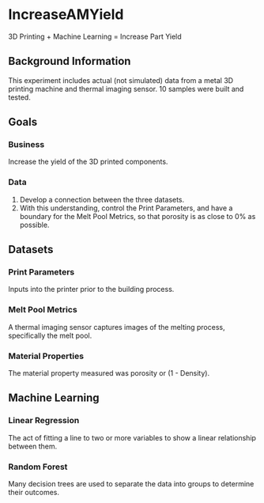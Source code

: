 # IncreaseAMYield
3D Printing + Machine Learning = Increase Part Yield

## Background Information
This experiment includes actual (not simulated) data from a metal 3D printing machine and thermal imaging sensor. 10 samples were built and tested.

## Goals
### Business
Increase the yield of the 3D printed components.

### Data
1) Develop a connection between the three datasets.
2) With this understanding, control the Print Parameters, and have a boundary for the Melt Pool Metrics, so that porosity is as close to 0% as possible.

## Datasets
### Print Parameters
Inputs into the printer prior to the building process.

### Melt Pool Metrics
A thermal imaging sensor captures images of the melting process, specifically the melt pool.

### Material Properties
The material property measured was porosity or (1 - Density).

## Machine Learning
### Linear Regression
The act of fitting a line to two or more variables to show a linear relationship between them.

### Random Forest
Many decision trees are used to separate the data into groups to determine their outcomes.
